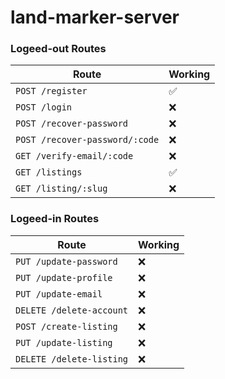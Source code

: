 # land-marker-server

### Logeed-out Routes

| Route                             | Working |
| --------------------------------- | ------- |
| `POST /register`                  | ✅      |
| `POST /login`                     | ❌      |
| `POST /recover-password`          | ❌      |
| `POST /recover-password/:code`    | ❌      |
| `GET /verify-email/:code`         | ❌      |
| `GET /listings`                   | ✅      |
| `GET /listing/:slug`              | ❌      |

### Logeed-in Routes

| Route                             | Working |
| --------------------------------- | ------- |
| `PUT /update-password`            | ❌      |
| `PUT /update-profile`             | ❌      |
| `PUT /update-email`               | ❌      |
| `DELETE /delete-account`          | ❌      |
| `POST /create-listing`            | ❌      |
| `PUT /update-listing`             | ❌      |
| `DELETE /delete-listing`          | ❌      |
